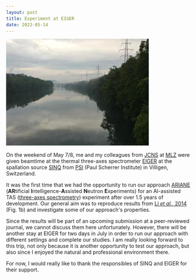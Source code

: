 ```yaml
---
layout: post
title: Experiment at EIGER
date: 2022-05-14
---
```


<img src="/assets/images/psi-river.jpg" class="img-left no-margin-top" />

On the weekend of May 7/8, me and my colleagues from [JCNS](https://www.fz-juelich.de/jcns) at [MLZ](https://mlz-garching.de) were given beamtime at the thermal three-axes spectrometer [EIGER](https://www.psi.ch/en/sinq/eiger) at the spallation source [SINQ](https://www.psi.ch/en/sinq) from [PSI](https://www.psi.ch/en) (Paul Scherrer Institute) in Villigen, Switzerland.

It was the first time that we had the opportunity to run our approach [ARIANE](https://jugit.fz-juelich.de/ainx/ariane) (**AR**tificial **I**ntelligence-**A**ssisted **N**eutron **E**xperiments) for an AI-assisted TAS ([three-axes spectrometry](https://en.wikipedia.org/wiki/Neutron_triple-axis_spectrometry)) experiment after over 1.5 years of development.
Our general aim was to reproduce results from [Li *et al.*, 2014](https://doi.org/10.1103/PhysRevLett.112.175501) (Fig. 1b) and investigate some of our approach's properties.

Since the results will be part of an upcoming submission at a peer-reviewed journal, we cannot discuss them here unfortunately.
However, there will be another stay at EIGER for two days in July in order to run our approach with different settings and complete our studies.
I am really looking forward to this trip, not only because it is another opportunity to test our approach, but also since I enjoyed the natural and professional environment there.

For now, I would really like to thank the responsibles of SINQ and EIGER for their support.

